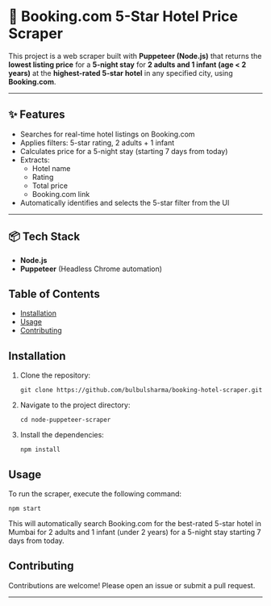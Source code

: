 # 🏨 Booking.com 5-Star Hotel Price Scraper

This project is a web scraper built with **Puppeteer (Node.js)** that returns the **lowest listing price** for a **5-night stay** for **2 adults and 1 infant (age < 2 years)** at the **highest-rated 5-star hotel** in any specified city, using **Booking.com**.

---

## ✨ Features

- Searches for real-time hotel listings on Booking.com
- Applies filters: 5-star rating, 2 adults + 1 infant
- Calculates price for a 5-night stay (starting 7 days from today)
- Extracts:
  - Hotel name
  - Rating
  - Total price
  - Booking.com link
- Automatically identifies and selects the 5-star filter from the UI

---

## 📦 Tech Stack

- **Node.js**
- **Puppeteer** (Headless Chrome automation)

## Table of Contents

- [Installation](#installation)
- [Usage](#usage)
- [Contributing](#contributing)


## Installation

1. Clone the repository:
   ```
   git clone https://github.com/bulbulsharma/booking-hotel-scraper.git
   ```

2. Navigate to the project directory:
   ```
   cd node-puppeteer-scraper
   ```

3. Install the dependencies:
   ```
   npm install
   ```

## Usage

To run the scraper, execute the following command:

```
npm start
```

This will automatically search Booking.com for the best-rated 5-star hotel in Mumbai for 2 adults and 1 infant (under 2 years) for a 5-night stay starting 7 days from today.


## Contributing

Contributions are welcome! Please open an issue or submit a pull request.

---

